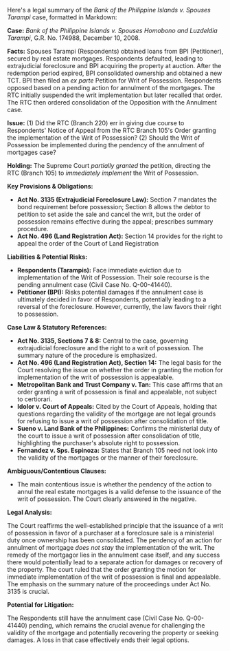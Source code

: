 Here's a legal summary of the *Bank of the Philippine Islands v. Spouses Tarampi* case, formatted in Markdown:

**Case:** *Bank of the Philippine Islands v. Spouses Homobono and Luzdeldia Tarampi*, G.R. No. 174988, December 10, 2008.

**Facts:** Spouses Tarampi (Respondents) obtained loans from BPI (Petitioner), secured by real estate mortgages. Respondents defaulted, leading to extrajudicial foreclosure and BPI acquiring the property at auction. After the redemption period expired, BPI consolidated ownership and obtained a new TCT. BPI then filed an *ex parte* Petition for Writ of Possession. Respondents opposed based on a pending action for annulment of the mortgages. The RTC initially suspended the writ implementation but later recalled that order. The RTC then ordered consolidation of the Opposition with the Annulment case.

**Issue:** (1) Did the RTC (Branch 220) err in giving due course to Respondents' Notice of Appeal from the RTC Branch 105's Order granting the implementation of the Writ of Possession? (2) Should the Writ of Possession be implemented during the pendency of the annulment of mortgages case?

**Holding:** The Supreme Court *partially granted* the petition, directing the RTC (Branch 105) to *immediately implement* the Writ of Possession.

**Key Provisions & Obligations:**

*   **Act No. 3135 (Extrajudicial Foreclosure Law):** Section 7 mandates the bond requirement before possession; Section 8 allows the debtor to petition to set aside the sale and cancel the writ, but the order of possession remains effective during the appeal; prescribes summary procedure.
*   **Act No. 496 (Land Registration Act):** Section 14 provides for the right to appeal the order of the Court of Land Registration

**Liabilities & Potential Risks:**

*   **Respondents (Tarampis):**  Face immediate eviction due to implementation of the Writ of Possession.  Their sole recourse is the pending annulment case (Civil Case No. Q-00-41440).
*   **Petitioner (BPI):**  Risks potential damages if the annulment case is ultimately decided in favor of Respondents, potentially leading to a reversal of the foreclosure. However, currently, the law favors their right to possession.

**Case Law & Statutory References:**

*   **Act No. 3135, Sections 7 & 8:** Central to the case, governing extrajudicial foreclosure and the right to a writ of possession. The summary nature of the procedure is emphasized.
*   **Act No. 496 (Land Registration Act), Section 14:**  The legal basis for the Court resolving the issue on whether the order in granting the motion for implementation of the writ of possession is appealable.
*   **Metropolitan Bank and Trust Company v. Tan:**  This case affirms that an order granting a writ of possession is final and appealable, not subject to certiorari.
*   **Idolor v. Court of Appeals:**  Cited by the Court of Appeals, holding that questions regarding the validity of the mortgage are not legal grounds for refusing to issue a writ of possession after consolidation of title.
*   **Sueno v. Land Bank of the Philippines:**  Confirms the ministerial duty of the court to issue a writ of possession after consolidation of title, highlighting the purchaser's absolute right to possession.
*   **Fernandez v. Sps. Espinoza:** States that Branch 105 need not look into the validity of the mortgages or the manner of their foreclosure.

**Ambiguous/Contentious Clauses:**

* The main contentious issue is whether the pendency of the action to annul the real estate mortgages is a valid defense to the issuance of the writ of possession. The Court clearly answered in the negative.

**Legal Analysis:**

The Court reaffirms the well-established principle that the issuance of a writ of possession in favor of a purchaser at a foreclosure sale is a ministerial duty once ownership has been consolidated. The pendency of an action for annulment of mortgage *does not stay* the implementation of the writ.  The remedy of the mortgagor lies in the annulment case itself, and any success there would potentially lead to a separate action for damages or recovery of the property. The court ruled that the order granting the motion for immediate implementation of the writ of possession is final and appealable. The emphasis on the summary nature of the proceedings under Act No. 3135 is crucial.

**Potential for Litigation:**

The Respondents still have the annulment case (Civil Case No. Q-00-41440) pending, which remains the crucial avenue for challenging the validity of the mortgage and potentially recovering the property or seeking damages. A loss in that case effectively ends their legal options.
